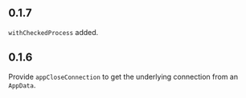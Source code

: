 ## 0.1.7

`withCheckedProcess` added.

## 0.1.6

Provide `appCloseConnection` to get the underlying connection from an `AppData`.

